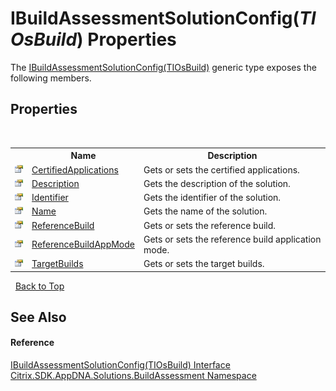 # IBuildAssessmentSolutionConfig(*TIOsBuild*) Properties
 

The <a href="e078570d-b908-6d8e-cd70-10723f782e6f">IBuildAssessmentSolutionConfig(TIOsBuild)</a> generic type exposes the following members.


## Properties
&nbsp;<table><tr><th></th><th>Name</th><th>Description</th></tr><tr><td>![Public property](media/pubproperty.gif "Public property")</td><td><a href="e9ba3ab4-98aa-f389-b0e6-fc8f5b475502">CertifiedApplications</a></td><td>
Gets or sets the certified applications.</td></tr><tr><td>![Public property](media/pubproperty.gif "Public property")</td><td><a href="cc95cfba-72bb-a4ac-2fb4-b7b4e067ccdb">Description</a></td><td>
Gets the description of the solution.</td></tr><tr><td>![Public property](media/pubproperty.gif "Public property")</td><td><a href="1e65b42d-33bd-68f3-bb87-293477d6d0b0">Identifier</a></td><td>
Gets the identifier of the solution.</td></tr><tr><td>![Public property](media/pubproperty.gif "Public property")</td><td><a href="b94523f8-2c76-4eea-435c-47c35ebdc631">Name</a></td><td>
Gets the name of the solution.</td></tr><tr><td>![Public property](media/pubproperty.gif "Public property")</td><td><a href="0f08c20e-1fd0-ce03-2ca4-cd9554c530d3">ReferenceBuild</a></td><td>
Gets or sets the reference build.</td></tr><tr><td>![Public property](media/pubproperty.gif "Public property")</td><td><a href="d8a4898d-4a5e-f921-a6b7-a51eaf93ebdb">ReferenceBuildAppMode</a></td><td>
Gets or sets the reference build application mode.</td></tr><tr><td>![Public property](media/pubproperty.gif "Public property")</td><td><a href="acf6b4ea-0575-5b63-a81c-41cee054674a">TargetBuilds</a></td><td>
Gets or sets the target builds.</td></tr></table>&nbsp;
<a href="#ibuildassessmentsolutionconfig(*tiosbuild*)-properties">Back to Top</a>

## See Also


#### Reference
<a href="e078570d-b908-6d8e-cd70-10723f782e6f">IBuildAssessmentSolutionConfig(TIOsBuild) Interface</a><br /><a href="853bdb50-ea5c-dc0d-0be0-7254b6c38034">Citrix.SDK.AppDNA.Solutions.BuildAssessment Namespace</a><br />